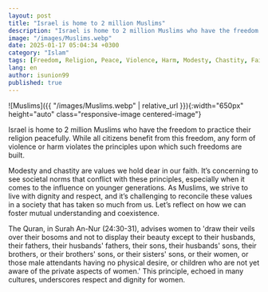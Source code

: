 ```yaml
---
layout: post
title: "Israel is home to 2 million Muslims"
description: "Israel is home to 2 million Muslims who have the freedom to practice their religion peacefully."
image: "/images/Muslims.webp"
date: 2025-01-17 05:04:34 +0300
category: "Islam" 
tags: [Freedom, Religion, Peace, Violence, Harm, Modesty, Chastity, Faith, Dignity, Respect, Society, Youth, Influence, Coexistence, Understanding, Quran, Surah An-Nur, Veil, Beauty, Women, Family, Values, Principles, Culture, Reflection]
lang: en
author: isunion99
published: true
---
```



![Muslims]({{ "/images/Muslims.webp" | relative_url }}){:width="650px" height="auto" class="responsive-image centered-image"}


<div class="frame">
  <p>Israel is home to 2 million Muslims who have the freedom to practice their religion peacefully. While all citizens benefit from this freedom, any form of violence or harm violates the principles upon which such freedoms are built.

Modesty and chastity are values we hold dear in our faith. It’s concerning to see societal norms that conflict with these principles, especially when it comes to the influence on younger generations. As Muslims, we strive to live with dignity and respect, and it’s challenging to reconcile these values in a society that has taken so much from us. Let’s reflect on how we can foster mutual understanding and coexistence.


The Quran, in Surah An-Nur (24:30-31), advises women to 'draw their veils over their bosoms and not to display their beauty except to their husbands, their fathers, their husbands' fathers, their sons, their husbands' sons, their brothers, or their brothers' sons, or their sisters' sons, or their women, or those male attendants having no physical desire, or children who are not yet aware of the private aspects of women.' This principle, echoed in many cultures, underscores respect and dignity for women.</p>
</div>
